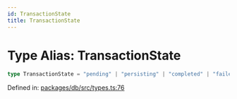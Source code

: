 ```yaml
---
id: TransactionState
title: TransactionState
---
```


<!-- DO NOT EDIT: this page is autogenerated from the type comments -->

# Type Alias: TransactionState

```ts
type TransactionState = "pending" | "persisting" | "completed" | "failed";
```

Defined in: [packages/db/src/types.ts:76](https://github.com/TanStack/db/blob/main/packages/db/src/types.ts#L76)
